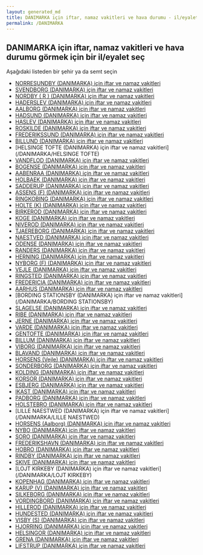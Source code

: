 ```yaml
---
layout: generated_md
title: DANIMARKA için iftar, namaz vakitleri ve hava durumu - il/eyalet seç
permalink: /DANIMARKA
---
```


## DANIMARKA için iftar, namaz vakitleri ve hava durumu  görmek için bir il/eyalet seç

Aşağıdaki listeden bir şehir ya da semt seçin

* [NORRESUNDBY (DANIMARKA) için iftar ve namaz vakitleri](/DANIMARKA/NORRESUNDBY)
* [SVENDBORG (DANIMARKA) için iftar ve namaz vakitleri](/DANIMARKA/SVENDBORG)
* [NORDBY ( R ) (DANIMARKA) için iftar ve namaz vakitleri](/DANIMARKA/NORDBY ( R ))
* [HADERSLEV (DANIMARKA) için iftar ve namaz vakitleri](/DANIMARKA/HADERSLEV)
* [AALBORG (DANIMARKA) için iftar ve namaz vakitleri](/DANIMARKA/AALBORG)
* [HADSUND (DANIMARKA) için iftar ve namaz vakitleri](/DANIMARKA/HADSUND)
* [HASLEV (DANIMARKA) için iftar ve namaz vakitleri](/DANIMARKA/HASLEV)
* [ROSKILDE (DANIMARKA) için iftar ve namaz vakitleri](/DANIMARKA/ROSKILDE)
* [FREDERIKSSUND (DANIMARKA) için iftar ve namaz vakitleri](/DANIMARKA/FREDERIKSSUND)
* [BILLUND (DANIMARKA) için iftar ve namaz vakitleri](/DANIMARKA/BILLUND)
* [HELSINGE TOFTE (DANIMARKA) için iftar ve namaz vakitleri](/DANIMARKA/HELSINGE TOFTE)
* [VANDFLOD (DANIMARKA) için iftar ve namaz vakitleri](/DANIMARKA/VANDFLOD)
* [BOGENSE (DANIMARKA) için iftar ve namaz vakitleri](/DANIMARKA/BOGENSE)
* [AABENRAA (DANIMARKA) için iftar ve namaz vakitleri](/DANIMARKA/AABENRAA)
* [HOLBAEK (DANIMARKA) için iftar ve namaz vakitleri](/DANIMARKA/HOLBAEK)
* [SADDERUP (DANIMARKA) için iftar ve namaz vakitleri](/DANIMARKA/SADDERUP)
* [ASSENS (F) (DANIMARKA) için iftar ve namaz vakitleri](/DANIMARKA/ASSENS (F))
* [RINGKOBING (DANIMARKA) için iftar ve namaz vakitleri](/DANIMARKA/RINGKOBING)
* [HOLTE (K) (DANIMARKA) için iftar ve namaz vakitleri](/DANIMARKA/HOLTE (K))
* [BIRKEROD (DANIMARKA) için iftar ve namaz vakitleri](/DANIMARKA/BIRKEROD)
* [KOGE (DANIMARKA) için iftar ve namaz vakitleri](/DANIMARKA/KOGE)
* [NIVEROD (DANIMARKA) için iftar ve namaz vakitleri](/DANIMARKA/NIVEROD)
* [TJAEREBORG (DANIMARKA) için iftar ve namaz vakitleri](/DANIMARKA/TJAEREBORG)
* [NAESTVED (DANIMARKA) için iftar ve namaz vakitleri](/DANIMARKA/NAESTVED)
* [ODENSE (DANIMARKA) için iftar ve namaz vakitleri](/DANIMARKA/ODENSE)
* [RANDERS (DANIMARKA) için iftar ve namaz vakitleri](/DANIMARKA/RANDERS)
* [HERNING (DANIMARKA) için iftar ve namaz vakitleri](/DANIMARKA/HERNING)
* [NYBORG (F) (DANIMARKA) için iftar ve namaz vakitleri](/DANIMARKA/NYBORG (F))
* [VEJLE (DANIMARKA) için iftar ve namaz vakitleri](/DANIMARKA/VEJLE)
* [RINGSTED (DANIMARKA) için iftar ve namaz vakitleri](/DANIMARKA/RINGSTED)
* [FREDERICIA (DANIMARKA) için iftar ve namaz vakitleri](/DANIMARKA/FREDERICIA)
* [AARHUS (DANIMARKA) için iftar ve namaz vakitleri](/DANIMARKA/AARHUS)
* [BORDING STATIONSBY (DANIMARKA) için iftar ve namaz vakitleri](/DANIMARKA/BORDING STATIONSBY)
* [SLAGELSE (DANIMARKA) için iftar ve namaz vakitleri](/DANIMARKA/SLAGELSE)
* [RIBE (DANIMARKA) için iftar ve namaz vakitleri](/DANIMARKA/RIBE)
* [JERNE (DANIMARKA) için iftar ve namaz vakitleri](/DANIMARKA/JERNE)
* [VARDE (DANIMARKA) için iftar ve namaz vakitleri](/DANIMARKA/VARDE)
* [GENTOFTE (DANIMARKA) için iftar ve namaz vakitleri](/DANIMARKA/GENTOFTE)
* [BILLUM (DANIMARKA) için iftar ve namaz vakitleri](/DANIMARKA/BILLUM)
* [VIBORG (DANIMARKA) için iftar ve namaz vakitleri](/DANIMARKA/VIBORG)
* [BLAVAND (DANIMARKA) için iftar ve namaz vakitleri](/DANIMARKA/BLAVAND)
* [HORSENS (Vejle) (DANIMARKA) için iftar ve namaz vakitleri](/DANIMARKA/HORSENS (Vejle))
* [SONDERBORG (DANIMARKA) için iftar ve namaz vakitleri](/DANIMARKA/SONDERBORG)
* [KOLDING (DANIMARKA) için iftar ve namaz vakitleri](/DANIMARKA/KOLDING)
* [KORSOR (DANIMARKA) için iftar ve namaz vakitleri](/DANIMARKA/KORSOR)
* [ESBJERG (DANIMARKA) için iftar ve namaz vakitleri](/DANIMARKA/ESBJERG)
* [IKAST (DANIMARKA) için iftar ve namaz vakitleri](/DANIMARKA/IKAST)
* [PADBORG (DANIMARKA) için iftar ve namaz vakitleri](/DANIMARKA/PADBORG)
* [HOLSTEBRO (DANIMARKA) için iftar ve namaz vakitleri](/DANIMARKA/HOLSTEBRO)
* [LILLE NAESTWED (DANIMARKA) için iftar ve namaz vakitleri](/DANIMARKA/LILLE NAESTWED)
* [HORSENS (Aalborg) (DANIMARKA) için iftar ve namaz vakitleri](/DANIMARKA/HORSENS (Aalborg))
* [NYBO (DANIMARKA) için iftar ve namaz vakitleri](/DANIMARKA/NYBO)
* [SORO (DANIMARKA) için iftar ve namaz vakitleri](/DANIMARKA/SORO)
* [FREDERIKSHAVN (DANIMARKA) için iftar ve namaz vakitleri](/DANIMARKA/FREDERIKSHAVN)
* [HOBRO (DANIMARKA) için iftar ve namaz vakitleri](/DANIMARKA/HOBRO)
* [RINDBY (DANIMARKA) için iftar ve namaz vakitleri](/DANIMARKA/RINDBY)
* [SKIVE (DANIMARKA) için iftar ve namaz vakitleri](/DANIMARKA/SKIVE)
* [LOJT KIRKEBY (DANIMARKA) için iftar ve namaz vakitleri](/DANIMARKA/LOJT KIRKEBY)
* [KOPENHAG (DANIMARKA) için iftar ve namaz vakitleri](/DANIMARKA/KOPENHAG)
* [KARUP (V) (DANIMARKA) için iftar ve namaz vakitleri](/DANIMARKA/KARUP (V))
* [SILKEBORG (DANIMARKA) için iftar ve namaz vakitleri](/DANIMARKA/SILKEBORG)
* [VORDINGBORD (DANIMARKA) için iftar ve namaz vakitleri](/DANIMARKA/VORDINGBORD)
* [HILLEROD (DANIMARKA) için iftar ve namaz vakitleri](/DANIMARKA/HILLEROD)
* [HUNDESTED (DANIMARKA) için iftar ve namaz vakitleri](/DANIMARKA/HUNDESTED)
* [VISBY (S) (DANIMARKA) için iftar ve namaz vakitleri](/DANIMARKA/VISBY (S))
* [HJORRING (DANIMARKA) için iftar ve namaz vakitleri](/DANIMARKA/HJORRING)
* [HELSINGOR (DANIMARKA) için iftar ve namaz vakitleri](/DANIMARKA/HELSINGOR)
* [GRENA (DANIMARKA) için iftar ve namaz vakitleri](/DANIMARKA/GRENA)
* [LIFSTRUP (DANIMARKA) için iftar ve namaz vakitleri](/DANIMARKA/LIFSTRUP)
